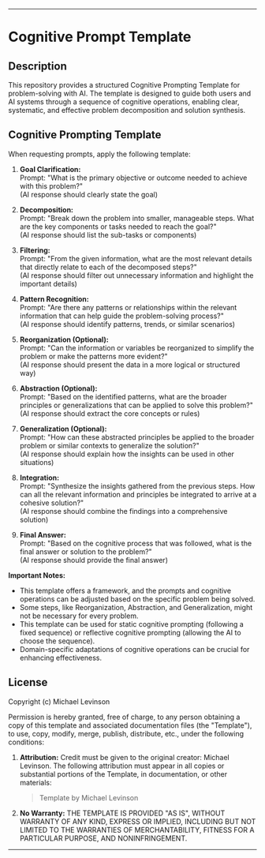 
---

# Cognitive Prompt Template

## Description

This repository provides a structured Cognitive Prompting Template for problem-solving with AI. The template is designed to guide both users and AI systems through a sequence of cognitive operations, enabling clear, systematic, and effective problem decomposition and solution synthesis.

## Cognitive Prompting Template

When requesting prompts, apply the following template:

1. **Goal Clarification:**  
   Prompt: "What is the primary objective or outcome needed to achieve with this problem?"  
   (AI response should clearly state the goal)

2. **Decomposition:**  
   Prompt: "Break down the problem into smaller, manageable steps. What are the key components or tasks needed to reach the goal?"  
   (AI response should list the sub-tasks or components)

3. **Filtering:**  
   Prompt: "From the given information, what are the most relevant details that directly relate to each of the decomposed steps?"  
   (AI response should filter out unnecessary information and highlight the important details)

4. **Pattern Recognition:**  
   Prompt: "Are there any patterns or relationships within the relevant information that can help guide the problem-solving process?"  
   (AI response should identify patterns, trends, or similar scenarios)

5. **Reorganization (Optional):**  
   Prompt: "Can the information or variables be reorganized to simplify the problem or make the patterns more evident?"  
   (AI response should present the data in a more logical or structured way)

6. **Abstraction (Optional):**  
   Prompt: "Based on the identified patterns, what are the broader principles or generalizations that can be applied to solve this problem?"  
   (AI response should extract the core concepts or rules)

7. **Generalization (Optional):**  
   Prompt: "How can these abstracted principles be applied to the broader problem or similar contexts to generalize the solution?"  
   (AI response should explain how the insights can be used in other situations)

8. **Integration:**  
   Prompt: "Synthesize the insights gathered from the previous steps. How can all the relevant information and principles be integrated to arrive at a cohesive solution?"  
   (AI response should combine the findings into a comprehensive solution)

9. **Final Answer:**  
   Prompt: "Based on the cognitive process that was followed, what is the final answer or solution to the problem?"  
   (AI response should provide the final answer)

**Important Notes:**
- This template offers a framework, and the prompts and cognitive operations can be adjusted based on the specific problem being solved.
- Some steps, like Reorganization, Abstraction, and Generalization, might not be necessary for every problem.
- This template can be used for static cognitive prompting (following a fixed sequence) or reflective cognitive prompting (allowing the AI to choose the sequence).
- Domain-specific adaptations of cognitive operations can be crucial for enhancing effectiveness.

## License

Copyright (c) Michael Levinson

Permission is hereby granted, free of charge, to any person obtaining a copy of this template and associated documentation files (the "Template"), to use, copy, modify, merge, publish, distribute, etc., under the following conditions:

1. **Attribution:** Credit must be given to the original creator: Michael Levinson. The following attribution must appear in all copies or substantial portions of the Template, in documentation, or other materials:
   > Template by Michael Levinson

2. **No Warranty:** THE TEMPLATE IS PROVIDED "AS IS", WITHOUT WARRANTY OF ANY KIND, EXPRESS OR IMPLIED, INCLUDING BUT NOT LIMITED TO THE WARRANTIES OF MERCHANTABILITY, FITNESS FOR A PARTICULAR PURPOSE, AND NONINFRINGEMENT.

---

